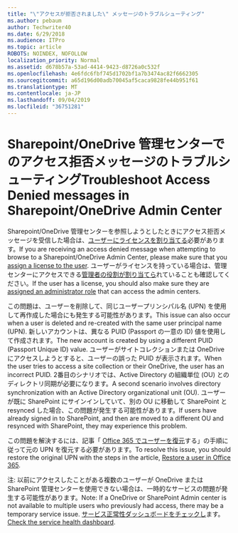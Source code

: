 ```yaml
---
title: "\"アクセスが拒否されました\" メッセージのトラブルシューティング"
ms.author: pebaum
author: Techwriter40
ms.date: 6/29/2018
ms.audience: ITPro
ms.topic: article
ROBOTS: NOINDEX, NOFOLLOW
localization_priority: Normal
ms.assetid: d678b57a-53ad-4414-9423-d8726a0c532f
ms.openlocfilehash: 4e6fdc6fbf745d1702bf1a7b3474ac82f6662305
ms.sourcegitcommit: a65d196d00adb70045af5caca9828fe44b951f61
ms.translationtype: MT
ms.contentlocale: ja-JP
ms.lasthandoff: 09/04/2019
ms.locfileid: "36751281"
---
```

# <a name="troubleshoot-access-denied-messages-in-sharepointonedrive-admin-center"></a><span data-ttu-id="63ea5-102">Sharepoint/OneDrive 管理センターでのアクセス拒否メッセージのトラブルシューティング</span><span class="sxs-lookup"><span data-stu-id="63ea5-102">Troubleshoot Access Denied messages in Sharepoint/OneDrive Admin Center</span></span>

<span data-ttu-id="63ea5-103">Sharepoint/OneDrive 管理センターを参照しようとしたときにアクセス拒否メッセージを受信した場合は、[ユーザーにライセンスを割り当てる](https://docs.microsoft.com/office365/admin/subscriptions-and-billing/assign-licenses-to-users?view=o365-worldwide&amp;tabs=One)必要があります。</span><span class="sxs-lookup"><span data-stu-id="63ea5-103">If you are receiving an access denied message when attempting to browse to a Sharepoint/OneDrive Admin Center, please make sure that you [assign a license to the user](https://docs.microsoft.com/office365/admin/subscriptions-and-billing/assign-licenses-to-users?view=o365-worldwide&amp;tabs=One).</span></span> <span data-ttu-id="63ea5-104">ユーザーがライセンスを持っている場合は、管理センターにアクセスできる[管理者の役割が割り当てら](https://docs.microsoft.com/office365/admin/add-users/about-admin-roles?view=o365-worldwide)れていることも確認してください。</span><span class="sxs-lookup"><span data-stu-id="63ea5-104">If the user has a license, you should also make sure they are [assigned an administrator role](https://docs.microsoft.com/office365/admin/add-users/about-admin-roles?view=o365-worldwide) that can access the admin centers.</span></span>

<span data-ttu-id="63ea5-105">この問題は、ユーザーを削除して、同じユーザープリンシパル名 (UPN) を使用して再作成した場合にも発生する可能性があります。</span><span class="sxs-lookup"><span data-stu-id="63ea5-105">This issue can also occur when a user is deleted and re-created with the same user principal name (UPN).</span></span> <span data-ttu-id="63ea5-106">新しいアカウントは、異なる PUID (Passport の一意の ID) 値を使用して作成されます。</span><span class="sxs-lookup"><span data-stu-id="63ea5-106">The new account is created by using a different PUID (Passport Unique ID) value.</span></span> <span data-ttu-id="63ea5-107">ユーザーがサイトコレクションまたは OneDrive にアクセスしようとすると、ユーザーの誤った PUID が表示されます。</span><span class="sxs-lookup"><span data-stu-id="63ea5-107">When the user tries to access a site collection or their OneDrive, the user has an incorrect PUID.</span></span> <span data-ttu-id="63ea5-108">2番目のシナリオでは、Active Directory の組織単位 (OU) とのディレクトリ同期が必要になります。</span><span class="sxs-lookup"><span data-stu-id="63ea5-108">A second scenario involves directory synchronization with an Active Directory organizational unit (OU).</span></span> <span data-ttu-id="63ea5-109">ユーザーが既に SharePoint にサインインしていて、別の OU に移動して SharePoint と resynced した場合、この問題が発生する可能性があります。</span><span class="sxs-lookup"><span data-stu-id="63ea5-109">If users have already signed in to SharePoint, and then are moved to a different OU and resynced with SharePoint, they may experience this problem.</span></span>

<span data-ttu-id="63ea5-110">この問題を解決するには、記事「 [Office 365 でユーザーを復元](https://docs.microsoft.com/office365/admin/add-users/restore-user?view=o365-worldwide)する」の手順に従って元の UPN を復元する必要があります。</span><span class="sxs-lookup"><span data-stu-id="63ea5-110">To resolve this issue, you should restore the original UPN with the steps in the article, [Restore a user in Office 365](https://docs.microsoft.com/office365/admin/add-users/restore-user?view=o365-worldwide).</span></span>

<span data-ttu-id="63ea5-111">注: 以前にアクセスしたことがある複数のユーザーが OneDrive または SharePoint 管理センターを使用できない場合は、一時的なサービスの問題が発生する可能性があります。</span><span class="sxs-lookup"><span data-stu-id="63ea5-111">Note: If a OneDrive or SharePoint Admin center is not available to multiple users who previously had access, there may be a temporary service issue.</span></span>  <span data-ttu-id="63ea5-112">[サービス正常性ダッシュボードをチェックし](https://portal.office.com/adminportal/home#/servicehealth)ます。</span><span class="sxs-lookup"><span data-stu-id="63ea5-112">[Check the service health dashboard](https://portal.office.com/adminportal/home#/servicehealth).</span></span>


